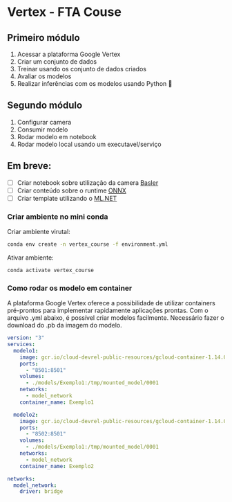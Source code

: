 # Vertex - FTA Couse

## Primeiro módulo

1. Acessar a plataforma Google Vertex
2. Criar um conjunto de dados
3. Treinar usando os conjunto de dados criados
4. Avaliar os modelos
5. Realizar inferências com os modelos usando Python 🐍

## Segundo módulo

1. Configurar camera
2. Consumir modelo
3. Rodar modelo em notebook
4. Rodar modelo local usando um executavel/serviço

## Em breve:
- [ ] Criar notebook sobre utilização da camera [Basler](https://github.com/basler/pypylon)
- [ ] Criar conteúdo sobre o runtime [ONNX](https://onnx.ai/onnx/intro/concepts.html)
- [ ] Criar template utilizando o [ML.NET](https://www.youtube.com/playlist?list=PL1rZQsJPBU2TwElfOzqOsUW1yuxKNA091)

### Criar ambiente no mini conda

Criar ambiente virutal:
```sh
conda env create -n vertex_course -f environment.yml
```

Ativar ambiente:
```sh
conda activate vertex_course
```

### Como rodar os modelo em container

A plataforma Google Vertex oferece a possibilidade de utilizar containers pré-prontos para implementar rapidamente aplicações prontas. Com o arquivo .yml abaixo, é possível criar modelos facilmente. Necessário fazer o download do .pb da imagem do modelo.

```yml
version: "3"
services:
  modelo1:
    image: gcr.io/cloud-devrel-public-resources/gcloud-container-1.14.0:latest
    ports:
      - "8501:8501"
    volumes:
      - ./models/Exemplo1:/tmp/mounted_model/0001
    networks:
      - model_network
    container_name: Exemplo1

  modelo2:
    image: gcr.io/cloud-devrel-public-resources/gcloud-container-1.14.0:latest
    ports:
      - "8502:8501"
    volumes:
      - ./models/Exemplo1:/tmp/mounted_model/0001
    networks:
      - model_network
    container_name: Exemplo2

networks:
  model_network:
    driver: bridge
```